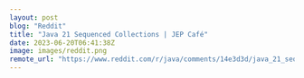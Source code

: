 ```yaml
---
layout: post
blog: "Reddit"
title: "Java 21 Sequenced Collections | JEP Café"
date: 2023-06-20T06:41:38Z
image: images/reddit.png
remote_url: "https://www.reddit.com/r/java/comments/14e3d3d/java_21_sequenced_collections_jep_café/"
---
```

